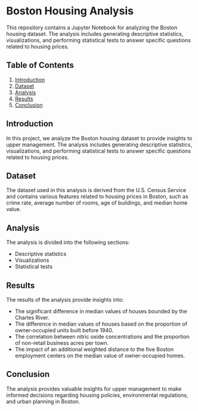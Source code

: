 # Boston Housing Analysis  

This repository contains a Jupyter Notebook for analyzing the Boston housing dataset. The analysis includes generating descriptive statistics, visualizations, and performing statistical tests to answer specific questions related to housing prices.  

## Table of Contents  

1. [Introduction](#introduction)
2. [Dataset](#dataset)
3. [Analysis](#analysis)
4. [Results](#results)
5. [Conclusion](#conclusion)

## Introduction

In this project, we analyze the Boston housing dataset to provide insights to upper management. The analysis includes generating descriptive statistics, visualizations, and performing statistical tests to answer specific questions related to housing prices.

## Dataset

The dataset used in this analysis is derived from the U.S. Census Service and contains various features related to housing prices in Boston, such as crime rate, average number of rooms, age of buildings, and median home value.

## Analysis

The analysis is divided into the following sections:
- Descriptive statistics
- Visualizations
- Statistical tests

## Results

The results of the analysis provide insights into:
- The significant difference in median values of houses bounded by the Charles River.
- The difference in median values of houses based on the proportion of owner-occupied units built before 1940.
- The correlation between nitric oxide concentrations and the proportion of non-retail business acres per town.
- The impact of an additional weighted distance to the five Boston employment centers on the median value of owner-occupied homes.

## Conclusion

The analysis provides valuable insights for upper management to make informed decisions regarding housing policies, environmental regulations, and urban planning in Boston.
